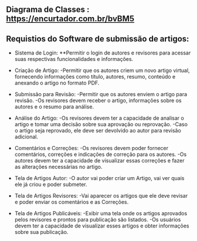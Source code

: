 ## Diagrama de Classes : https://encurtador.com.br/bvBM5

## Requistios do Software de submissão de artigos:

* Sistema de Login:
**Permitir o login de autores e revisores para acessar suas respectivas funcionalidades e informações.

* Criação de Artigo:
    -Permitir que os autores criem um novo artigo virtual, fornecendo informações como título, autores, resumo, conteúdo e anexando o artigo no formato PDF.

* Submissão para Revisão:
    -Permitir que os autores enviem o artigo para revisão.
    -Os revisores devem receber o artigo, informações sobre os autores e o resumo para análise.

* Análise do Artigo:
    -Os revisores devem ter a capacidade de analisar o artigo e tomar uma decisão sobre sua aprovação ou reprovação.
    -Caso o artigo seja reprovado, ele deve ser devolvido ao autor para revisão adicional.

* Comentários e Correções:
    -Os revisores devem poder fornecer comentários, correções e indicações de correção para os autores.
    -Os autores devem ter a capacidade de visualizar essas correções e fazer as alterações necessárias no artigo.

* Tela de Artigos Autor:
    -O autor vai poder criar um Artigo, vai ver quais ele já criou e poder submeter.

* Tela de Artigos Revisores:
    -Vai aparecer os artigos que ele deve revisar e poder enviar os comentários e as Correções.

* Tela de Artigos Publicáveis:
    -Exibir uma tela onde os artigos aprovados pelos revisores e prontos para publicação são listados.
    -Os usuários devem ter a capacidade de visualizar esses artigos e obter informações sobre sua publicação.
